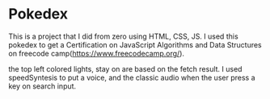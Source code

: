 # Pokedex
This is a project that I did from zero using HTML, CSS, JS. I used this pokedex to get a Certification on JavaScript Algorithms and Data Structures on freecode camp(https://www.freecodecamp.org/).

the top left colored lights, stay on are based on the fetch result.
I used speedSyntesis to put a voice, and the classic audio when the user press a key on search input.

